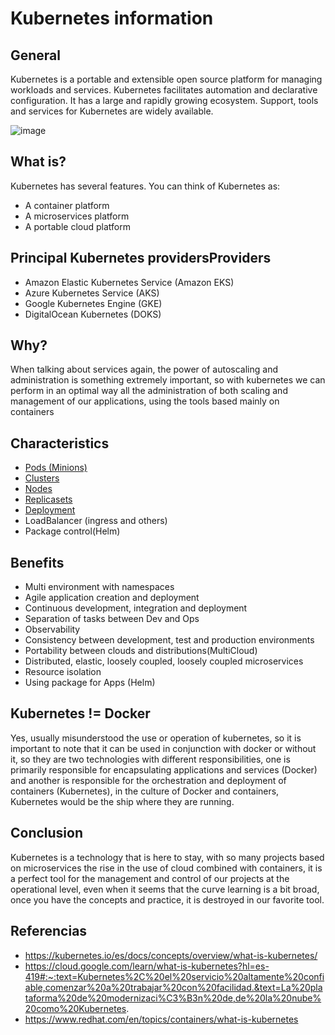 # Kubernetes information

## General
Kubernetes is a portable and extensible open source platform for managing workloads and services. Kubernetes facilitates automation and declarative configuration. It has a large and rapidly growing ecosystem. Support, tools and services for Kubernetes are widely available.


![image](https://github.com/dimasx010/knowledge/assets/25352560/476f131c-6005-4c00-a7a3-6867b917e4f0)

## What is?
Kubernetes has several features. You can think of Kubernetes as:

- A container platform
- A microservices platform
- A portable cloud platform

## Principal Kubernetes providersProviders
- Amazon Elastic Kubernetes Service (Amazon EKS)
- Azure Kubernetes Service (AKS)
- Google Kubernetes Engine (GKE)
- DigitalOcean Kubernetes (DOKS)

## Why?
When talking about services again, the power of autoscaling and administration is something extremely important, so with kubernetes we can perform in an optimal way all the administration of both scaling and management of our applications, using the tools based mainly on containers

## Characteristics
- [Pods (Minions)](https://github.com/dimasx010/knowledge/blob/main/DevOps/Kubernetes/Characteristics/Pods.md)
- [Clusters](https://github.com/dimasx010/knowledge/blob/main/DevOps/Kubernetes/Characteristics/Clusters.md)
- [Nodes](https://github.com/dimasx010/knowledge/blob/main/DevOps/Kubernetes/Characteristics/Nodes.md)
- [Replicasets](https://github.com/dimasx010/knowledge/blob/main/DevOps/Kubernetes/Characteristics/Replicasets.md)
- [Deployment](https://github.com/dimasx010/knowledge/blob/main/DevOps/Kubernetes/Characteristics/Deployment.md)
- LoadBalancer (ingress and others)
- Package control(Helm)

## Benefits
- Multi environment with namespaces
- Agile application creation and deployment
- Continuous development, integration and deployment
- Separation of tasks between Dev and Ops
- Observability 
- Consistency between development, test and production environments
- Portability between clouds and distributions(MultiCloud)
- Distributed, elastic, loosely coupled, loosely coupled microservices
- Resource isolation
- Using package for Apps (Helm)

## Kubernetes != Docker
Yes, usually misunderstood the use or operation of kubernetes, so it is important to note that it can be used in conjunction with docker or without it, so they are two technologies with different responsibilities, one is primarily responsible for encapsulating applications and services (Docker) and another is responsible for the orchestration and deployment of containers (Kubernetes), in the culture of Docker and containers, Kubernetes would be the ship where they are running.

## Conclusion
Kubernetes is a technology that is here to stay, with so many projects based on microservices the rise in the use of cloud combined with containers, it is a perfect tool for the management and control of our projects at the operational level, even when it seems that the curve learning is a bit broad, once you have the concepts and practice, it is destroyed in our favorite tool.

## Referencias
- https://kubernetes.io/es/docs/concepts/overview/what-is-kubernetes/
- https://cloud.google.com/learn/what-is-kubernetes?hl=es-419#:~:text=Kubernetes%2C%20el%20servicio%20altamente%20confiable,comenzar%20a%20trabajar%20con%20facilidad.&text=La%20plataforma%20de%20modernizaci%C3%B3n%20de,de%20la%20nube%20como%20Kubernetes.
- https://www.redhat.com/en/topics/containers/what-is-kubernetes